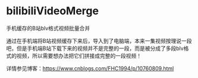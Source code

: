 # bilibiliVideoMerge
手机缓存的B站blv格式视频批量合并

通过在手机端将B站视频缓存下来后，导入到了电脑端，本来一集视频按理说一段吧，但是手机端B站下载下来的视频并不是完整的一段，而是被分成了多段blv格式的视频，所以需要想办法把它们拼接成完整的一段视频！

详情参见博客：https://www.cnblogs.com/FHC1994/p/10760809.html
